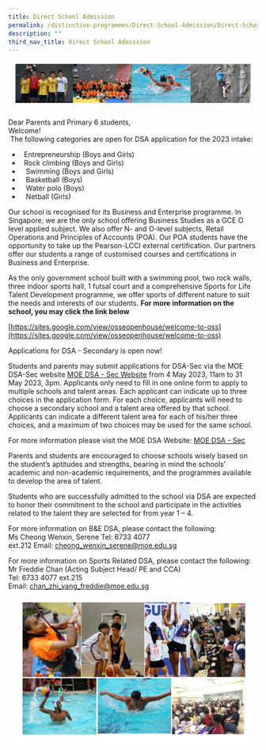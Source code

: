 ```yaml
---
title: Direct School Admission
permalink: /distinctive-programmes/Direct-School-Admission/Direct-School-Admission/
description: ""
third_nav_title: Direct School Admission
---
```

![](/images/School%20Programmes/Distinctive%20Programmes/DSA/DSA01.png)

Dear Parents and Primary 6 students,  
Welcome!  
 The following categories are open for DSA application for the 2023 intake:  
*   Entrepreneurship (Boys and Girls)
*   Rock climbing (Boys and Girls) 
*    Swimming (Boys and Girls) 
*    Basketball (Boys) 
*    Water polo (Boys)        
*    Netball (Girls)

Our school is recognised for its Business and Enterprise programme. In Singapore, we are the only school offering Business Studies as a GCE O level applied subject. We also offer N- and O-level subjects, Retail Operations and Principles of Accounts (POA). Our POA students have the opportunity to take up the Pearson-LCCI external certification. Our partners offer our students a range of customised courses and certifications in Business and Enterprise. 

As the only government school built with a swimming pool, two rock walls, three indoor sports hall, 1 futsal court and a comprehensive Sports for Life Talent Development programme, we offer sports of different nature to suit the needs and interests of our students. **For more information on the school, you may click the link below** 

[https://sites.google.com/view/osseopenhouse/welcome-to-oss](https://sites.google.com/view/osseopenhouse/welcome-to-oss)  

Applications for DSA - Secondary is open now!

Students and parents may submit applications for DSA-Sec via the MOE DSA-Sec website [MOE DSA - Sec Website](https://www.moe.gov.sg/dsa-sec) from 4 May 2023, 11am to 31 May 2023, 3pm. Applicants only need to fill in one online form to apply to multiple schools and talent areas. Each applicant can indicate up to three choices in the application form. For each choice, applicants will need to choose a secondary school and a talent area offered by that school. Applicants can indicate a different talent area for each of his/her three choices, and a maximum of two choices may be used for the same school.

For more information please visit the MOE DSA Website: [MOE DSA - Sec](https://www.moe.gov.sg/dsa-sec)
  





Parents and students are encouraged to choose schools wisely based on the student’s aptitudes and strengths, bearing in mind the schools’ academic and non-academic requirements, and the programmes available to develop the area of talent.

Students who are successfully admitted to the school via DSA are expected to honor their commitment to the school and participate in the activities related to the talent they are selected for from year 1 – 4.

  

  

For more information on B&E DSA, please contact the following:  
Ms Cheong Wenxin, Serene Tel: 6733 4077 ext.212 Email: [cheong_wenxin_serene@moe.edu.sg](cheong_wenxin_serene@moe.edu.sg)

  
For more information on Sports Related DSA, please contact the following:  
Mr Freddie Chan (Acting Subject Head/ PE and CCA)  
Tel: 6733 4077 ext.215  
Email: [chan_zhi_yang_freddie@moe.edu.sg](mailto:chan_zhi_yang_freddie@moe.edu.sg)

![](/images/School%20Programmes/Distinctive%20Programmes/DSA/DSA02.png)